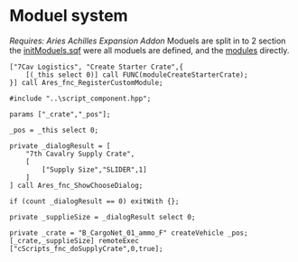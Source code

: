 # Moduel system
_Requires: Aries Achilles Expansion Addon_
Moduels are split in to 2 section the [initModuels.sqf](https://github.com/7Cav/cScripts/blob/master/cScripts/CavFnc/functions/init/fn_initModules.sqf) were all moduels are defined, and the [modules](https://github.com/7Cav/cScripts/tree/master/cScripts/CavFnc/functions/modules) directly.

```
["7Cav Logistics", "Create Starter Crate",{
    [(_this select 0)] call FUNC(moduleCreateStarterCrate);
}] call Ares_fnc_RegisterCustomModule;
```



```
#include "..\script_component.hpp";

params ["_crate","_pos"];

_pos = _this select 0;

private _dialogResult = [
    "7th Cavalry Supply Crate",
    [
        ["Supply Size","SLIDER",1]
    ]
] call Ares_fnc_ShowChooseDialog;

if (count _dialogResult == 0) exitWith {};

private _supplieSize = _dialogResult select 0;

private _crate = "B_CargoNet_01_ammo_F" createVehicle _pos;
[_crate,_supplieSize] remoteExec ["cScripts_fnc_doSupplyCrate",0,true];
```